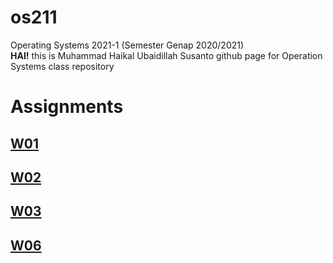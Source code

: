 # os211
Operating Systems 2021-1 (Semester Genap 2020/2021)
<br>
**HAI!** this is Muhammad Haikal Ubaidillah Susanto github page for Operation Systems class repository

# Assignments
## [W01](W01/) 
## [W02](W02/)
## [W03](W03/)
## [W06](W06/)
